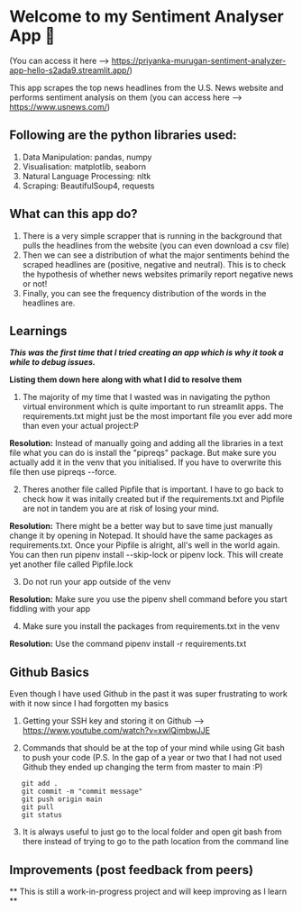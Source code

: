 # Welcome to my Sentiment Analyser App 👋

(You can access it here --> https://priyanka-murugan-sentiment-analyzer-app-hello-s2ada9.streamlit.app/)

This app scrapes the top news headlines from the U.S. News website and performs sentiment analysis on them (you can access here --> https://www.usnews.com/)

## Following are the python libraries used:

1. Data Manipulation: pandas, numpy
2. Visualisation: matplotlib, seaborn
3. Natural Language Processing: nltk
4. Scraping: BeautifulSoup4, requests

## What can this app do?

1. There is a very simple scrapper that is running in the background that pulls the headlines from the website (you can even download a csv file)
2. Then we can see a distribution of what the major sentiments behind the scraped headlines are (positive, negative and neutral). This is to check the hypothesis of whether news websites primarily report negative news or not!
3. Finally, you can see the frequency distribution of the words in the headlines are.


## Learnings ##

***This was the first time that I tried creating an app which is why it took a while to debug issues.***

**Listing them down here along with what I did to resolve them**


1. The majority of my time that I wasted was in navigating the python virtual environment which is quite important to run streamlit apps. The requirements.txt might just be the most important file you ever add more than even your actual project:P

**Resolution:** Instead of manually going and adding all the libraries in a text file what you can do is install the "pipreqs" package. But make sure you actually add it in the venv that you initialised. If you have to overwrite this file then use pipreqs --force.

2. Theres another file called Pipfile that is important. I have to go back to check how it was initally created but if the requirements.txt and Pipfile are not in tandem you are at risk of losing your mind.

**Resolution:** There might be a better way but to save time just manually change it by opening in Notepad. It should have the same packages as requirements.txt. Once your Pipfile is alright, all's well in the world again. You can then run pipenv install --skip-lock or pipenv lock. This will create yet another file called Pipfile.lock

3. Do not run your app outside of the venv

**Resolution:** Make sure you use the pipenv shell command before you start fiddling with your app

4. Make sure you install the packages from requirements.txt in the venv

**Resolution:** Use the command pipenv install -r requirements.txt


## Github Basics

Even though I have used Github in the past it was super frustrating to work with it now since I had forgotten my basics

1. Getting your SSH key and storing it on Github --> https://www.youtube.com/watch?v=xwlQimbwJJE

2. Commands that should be at the top of your mind while using Git bash to push your code (P.S. In the gap of a year or two that I had not used Github they ended up changing the term from master to main :P)

```
   git add .
   git commit -m "commit message"
   git push origin main
   git pull
   git status
```


3. It is always useful to just go to the local folder and open git bash from there instead of trying to go to the path location from the command line
  

## Improvements (post feedback from peers)

** This is still a work-in-progress project and will keep improving as I learn **
